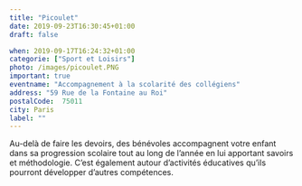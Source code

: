 ```yaml
---
title: "Picoulet"
date: 2019-09-23T16:30:45+01:00
draft: false

when: 2019-09-17T16:24:32+01:00
categorie: ["Sport et Loisirs"]
photo: /images/picoulet.PNG
important: true
eventname: "Accompagnement à la scolarité des collégiens"
address: "59 Rue de la Fontaine au Roi"
postalCode:  75011
city: Paris
label: ""
---
```


Au-delà de faire les devoirs, des bénévoles accompagnent votre enfant dans sa progression scolaire tout au long de l’année en lui apportant savoirs et méthodologie. C’est également autour d’activités éducatives qu’ils pourront développer d’autres compétences.